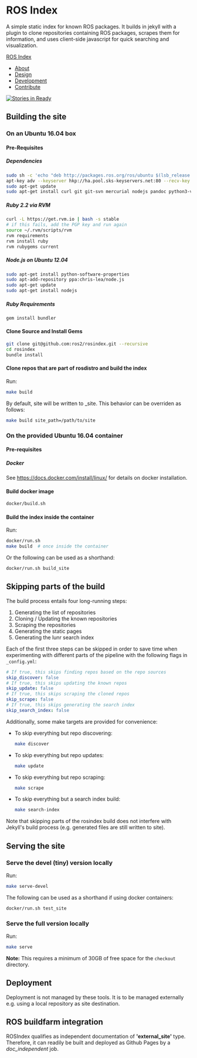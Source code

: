 ROS Index
=========

A simple static index for known ROS packages. It builds in jekyll with a plugin
to clone repositories containing ROS packages, scrapes them for information,
and uses client-side javascript for quick searching and visualization.

[ROS Index](http://rosindex.github.io/)

* [About](http://rosindex.github.io/about)
* [Design](http://rosindex.github.io/about/design)
* [Development](http://rosindex.github.io/about/development)
* [Contribute](http://rosindex.github.io/contribute)

[![Stories in Ready](https://badge.waffle.io/rosindex/rosindex.svg?label=ready&title=Ready)](http://waffle.io/rosindex/rosindex)

## Building the site

### On an Ubuntu 16.04 box

#### Pre-Requisites

##### Dependencies

```bash
sudo sh -c 'echo "deb http://packages.ros.org/ros/ubuntu $(lsb_release -sc) main" > /etc/apt/sources.list.d/ros-latest.list'
apt-key adv --keyserver hkp://ha.pool.sks-keyservers.net:80 --recv-key 421C365BD9FF1F717815A3895523BAEEB01FA116
sudo apt-get update
sudo apt-get install curl git git-svn mercurial nodejs pandoc python3-vcstool
```

##### Ruby 2.2 via RVM

```bash
curl -L https://get.rvm.io | bash -s stable
# if this fails, add the PGP key and run again
source ~/.rvm/scripts/rvm
rvm requirements
rvm install ruby
rvm rubygems current
```

##### Node.js on Ubuntu 12.04

```bash
sudo apt-get install python-software-properties
sudo apt-add-repository ppa:chris-lea/node.js
sudo apt-get update
sudo apt-get install nodejs
```

##### Ruby Requirements

```bash
gem install bundler
```

#### Clone Source and Install Gems

```bash
git clone git@github.com:ros2/rosindex.git --recursive
cd rosindex
bundle install
```

#### Clone repos that are part of rosdistro and build the index

Run:

```bash
make build
```

By default, site will be written to _site. This behavior can be
overriden as follows:

```bash
make build site_path=/path/to/site
```

### On the provided Ubuntu 16.04 container

#### Pre-requisites

##### Docker

See https://docs.docker.com/install/linux/ for details on docker installation.

#### Build docker image

```bash
docker/build.sh
```

#### Build the index inside the container

Run:

```bash
docker/run.sh
make build  # once inside the container
```

Or the following can be used as a shorthand:

```bash
docker/run.sh build_site
```

## Skipping parts of the build

The build process entails four long-running steps:

1. Generating the list of repositories
2. Cloning / Updating the known repositories
3. Scraping the repositories
4. Generating the static pages
5. Generating the lunr search index

Each of the first three steps can be skipped in order to save time when
experimenting with different parts of the pipeline with the following flags in
`_config.yml`:

```yaml
# If true, this skips finding repos based on the repo sources
skip_discover: false
# If true, this skips updating the known repos
skip_update: false
# If true, this skips scraping the cloned repos
skip_scrape: false
# If true, this skips generating the search index
skip_search_index: false
```

Additionally, some make targets are provided for convenience:

- To skip everything but repo discovering:

  ```bash
  make discover
  ```

- To skip everything but repo updates:

  ```bash
  make update
  ```

- To skip everything but repo scraping:

  ```bash
  make scrape
  ```

- To skip everything but a search index build:

  ```bash
  make search-index
  ```

Note that skipping parts of the rosindex build does not interfere with
Jekyll's build process (e.g. generated files are still written to site).


## Serving the site

### Serve the devel (tiny) version locally

Run:

```bash
make serve-devel
```

The following can be used as a shorthand if using
docker containers:

```bash
docker/run.sh test_site
```

### Serve the full version locally

Run:

```bash
make serve
```

**Note:** This requires a minimum of 30GB of free space for the
`checkout` directory.

## Deployment

Deployment is not managed by these tools. It is to be managed
externally e.g. using a local repository as site destination.

## ROS buildfarm integration

ROSIndex qualifies as independent documentation of **'external_site'**
type. Therefore, it can readily be built and deployed as Github Pages by
a *doc_independent* job.

